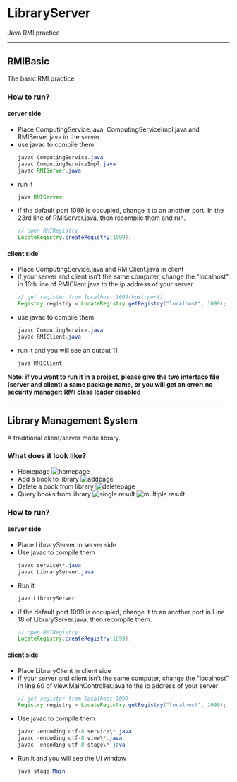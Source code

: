 # LibraryServer
Java RMI practice

---

## RMIBasic
The basic RMI practice

### How to run?
#### server side
- Place ComputingService.java, ComputingServiceImpl.java and RMIServer.java in the server.
- use javac to compile them
  ``` java
  javac ComputingService.java
  javac ComputingServiceImpl.java
  javac RMIServer.java
  ```
- run it
  ``` java
  java RMIServer
  ```
- if the default port 1099 is occupied, change it to an another port. In the 23rd line of RMIServer.java, then recomplie them and run.
  ``` java
  // open RMIRegistry
  LocateRegistry.createRegistry(1099);
  ```
#### client side
- Place ComputingService.java and RMIClient.java in client
- if your server and client isn't the same computer, change the "localhost" in 16th line of RMIClient.java to the ip address of your server
  ``` java
  // get register from localhost:1099(host:port)
  Registry registry = LocateRegistry.getRegistry("localhost", 1099);
  ```
- use javac to compile them
  ``` java
  javac ComputingService.java
  javac RMIClient.java
  ```
- run it and you will see an output 11
  ``` java
  java RMIClient
  ```
**Note: if you want to run it in a project, please give the two interface file (server and client) a same package name, or you will get an error: no security manager: RMI class loader disabled**

---

## Library Management System
A traditional client/server mode library.

### What does it look like?
- Homepage
  ![homepage][1]
- Add a book to library
  ![addpage][2]
- Delete a book from library
  ![deletepage][3]
- Query books from library
  ![single result][4]
  ![multiple result][5]

### How to run?
#### server side
- Place LibraryServer in server side
- Use javac to compile them
  ``` java
  javac service\*.java
  javac LibraryServer.java
  ```
- Run it
  ``` java
  java LibraryServer
  ```
- if the default port 1099 is occupied, change it to an another port in Line 18 of LibraryServer.java, then recompile them.
  ``` java
  // open RMIRegistry
  LocateRegistry.createRegistry(1099);
  ```
#### client side
- Place LibraryClient in client side
- If your server and client isn't the same computer, change the "localhost" in line 60 of view.MainController.java to the ip address of your server
  ``` java
  // get register from localhost:1099
  Registry registry = LocateRegistry.getRegistry("localhost", 1099);
  ```
- Use javac to compile them
  ``` java
  javac -encoding utf-8 service\*.java
  javac -encoding utf-8 view\*.java
  javac -encoding utf-8 stage\*.java
  ```
- Run it and you will see the UI window
  ``` java
  java stage.Main
  ```


[1]: http://image.littlegreenmouse.cn/LibraryServer/homepage.jpg
[2]: http://image.littlegreenmouse.cn/LibraryServer/Addpage.gif
[3]: http://image.littlegreenmouse.cn/LibraryServer/Deletepage.gif
[4]: http://image.littlegreenmouse.cn/LibraryServer/SingleResult.gif
[5]: http://image.littlegreenmouse.cn/LibraryServer/MultipleResult.gif